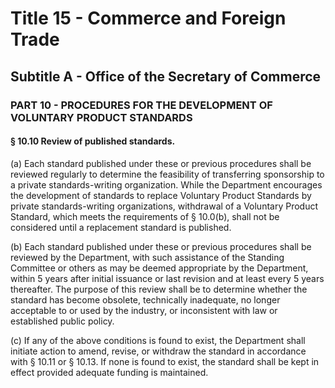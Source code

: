
# Title 15 - Commerce and Foreign Trade
## Subtitle A - Office of the Secretary of Commerce
### PART 10 - PROCEDURES FOR THE DEVELOPMENT OF VOLUNTARY PRODUCT STANDARDS
#### § 10.10 Review of published standards.

(a) Each standard published under these or previous procedures shall be reviewed regularly to determine the feasibility of transferring sponsorship to a private standards-writing organization. While the Department encourages the development of standards to replace Voluntary Product Standards by private standards-writing organizations, withdrawal of a Voluntary Product Standard, which meets the requirements of § 10.0(b), shall not be considered until a replacement standard is published.

(b) Each standard published under these or previous procedures shall be reviewed by the Department, with such assistance of the Standing Committee or others as may be deemed appropriate by the Department, within 5 years after initial issuance or last revision and at least every 5 years thereafter. The purpose of this review shall be to determine whether the standard has become obsolete, technically inadequate, no longer acceptable to or used by the industry, or inconsistent with law or established public policy.

(c) If any of the above conditions is found to exist, the Department shall initiate action to amend, revise, or withdraw the standard in accordance with § 10.11 or § 10.13. If none is found to exist, the standard shall be kept in effect provided adequate funding is maintained.
